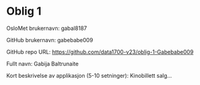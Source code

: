 Oblig 1
=======
OsloMet brukernavn: gabal8187

GitHub brukernavn: gabebabe009

GitHub repo URL: https://github.com/data1700-v23/oblig-1-Gabebabe009

Fullt navn: Gabija Baltrunaite

Kort beskrivelse av applikasjon (5-10 setninger): Kinobillett salg...
